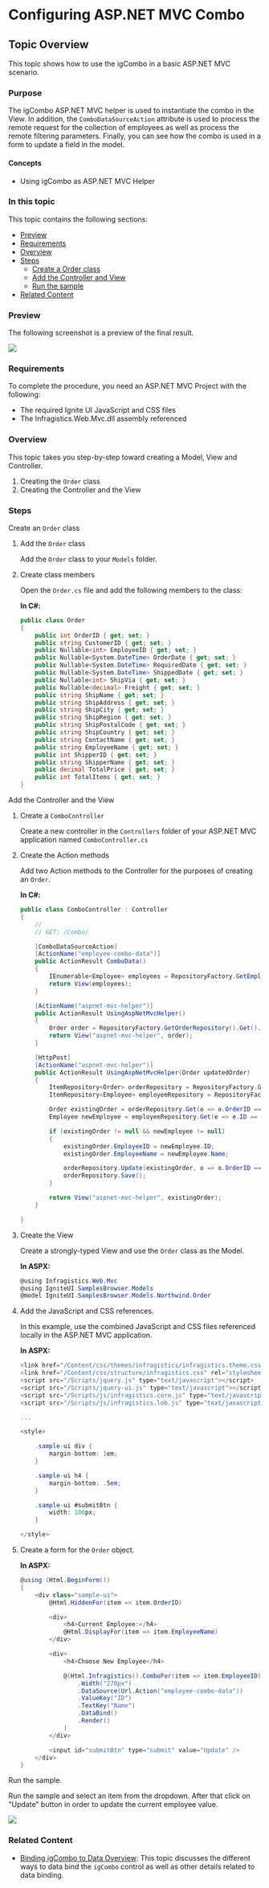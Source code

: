 ﻿<!--
|metadata|
{
    "fileName": "configuring-asp-net-mvc",
    "controlName": [],
    "tags": []
}
|metadata|
-->

# Configuring ASP.NET MVC Combo

## Topic Overview
This topic shows how to use the igCombo in a basic ASP.NET MVC scenario.

### Purpose

The igCombo ASP.NET MVC helper is used to instantiate the combo in the View. In addition, the `ComboDataSourceAction` attribute is used to process the remote request for the collection of employees as well as process the remote filtering parameters. Finally, you can see how the combo is used in a form to update a field in the model.

#### Concepts

-   Using igCombo as ASP.NET MVC Helper


### In this topic

This topic contains the following sections:

-   [Preview](#_Preview)
-	[Requirements](#_Requirements)
-   [Overview](#_Requirements_Overview)
-   [Steps](#_Steps)
	-	[Create a Order class](#_create_order_class)
	-	[Add the Controller and View](#_add_controler_and_view)
	-	[Run the sample](#_run_the_sample)
-   [Related Content](#_Related_Content)


### <a id="_Preview"></a>Preview

The following screenshot is a preview of the final result.

![](images/igCombo_init_MVC_example.png)

### <a id="_Requirements"></a> Requirements

To complete the procedure, you need an ASP.NET MVC Project with the following:

-   The required Ignite UI JavaScript and CSS files
-   The Infragistics.Web.Mvc.dll assembly referenced

### <a id="_Requirements_Overview"></a> Overview

This topic takes you step-by-step toward creating a Model, View and Controller.

1.  Creating the `Order` class
2.  Creating the Controller and the View

### <a id="_Steps"></a>Steps

​<a id="_create_order_class"></a>Create an `Order` class

1. Add the `Order` class

	Add the `Order` class to your `Models` folder.

2. Create class members

	Open the `Order.cs` file and add the following members to the class:

	**In C#:**

	```csharp
	public class Order
    {
        public int OrderID { get; set; }
        public string CustomerID { get; set; }
        public Nullable<int> EmployeeID { get; set; }
        public Nullable<System.DateTime> OrderDate { get; set; }
        public Nullable<System.DateTime> RequiredDate { get; set; }
        public Nullable<System.DateTime> ShippedDate { get; set; }
        public Nullable<int> ShipVia { get; set; }
        public Nullable<decimal> Freight { get; set; }
        public string ShipName { get; set; }
        public string ShipAddress { get; set; }
        public string ShipCity { get; set; }
        public string ShipRegion { get; set; }
        public string ShipPostalCode { get; set; }
        public string ShipCountry { get; set; }
        public string ContactName { get; set; }
        public string EmployeeName { get; set; }
        public int ShipperID { get; set; }
        public string ShipperName { get; set; }
        public decimal TotalPrice { get; set; }
        public int TotalItems { get; set; }
    }
	```

​<a id="_add_controler_and_view"></a>Add the Controller and the View

1. Create a `ComboController`

	Create a new controller in the `Controllers` folder of your ASP.NET MVC application named `ComboController.cs`

2. Create the Action methods

	Add two Action methods to the Controller for the purposes of creating an `Order`.

	**In C#:**

	```csharp
	public class ComboController : Controller
    {
        //
        // GET: /Combo/

        [ComboDataSourceAction]
        [ActionName("employee-combo-data")]
        public ActionResult ComboData()
        {
            IEnumerable<Employee> employees = RepositoryFactory.GetEmployeeRepository().Get();
            return View(employees);
        }

        [ActionName("aspnet-mvc-helper")]
        public ActionResult UsingAspNetMvcHelper()
        {
            Order order = RepositoryFactory.GetOrderRepository().Get().First();
            return View("aspnet-mvc-helper", order);
        }

        [HttpPost]
        [ActionName("aspnet-mvc-helper")]
        public ActionResult UsingAspNetMvcHelper(Order updatedOrder)
        {
            ItemRepository<Order> orderRepository = RepositoryFactory.GetOrderRepository();
            ItemRepository<Employee> employeeRepository = RepositoryFactory.GetEmployeeRepository();

            Order existingOrder = orderRepository.Get(o => o.OrderID == updatedOrder.OrderID);
            Employee newEmployee = employeeRepository.Get(e => e.ID == updatedOrder.EmployeeID);

            if (existingOrder != null && newEmployee != null)
            {
                existingOrder.EmployeeID = newEmployee.ID;
                existingOrder.EmployeeName = newEmployee.Name;

                orderRepository.Update(existingOrder, o => o.OrderID == existingOrder.OrderID);
                orderRepository.Save();
            }

            return View("aspnet-mvc-helper", existingOrder);
        }

    }
	```
3. Create the View

	Create a strongly-typed View and use the `Order` class as the Model.

	**In ASPX:**

	```csharp
	@using Infragistics.Web.Mvc
	@using IgniteUI.SamplesBrowser.Models
	@model IgniteUI.SamplesBrowser.Models.Northwind.Order
	```

4. Add the JavaScript and CSS references.

	In this example, use the combined JavaScript and CSS files referenced locally in the ASP.NET MVC application.

	**In ASPX:**

	```csharp
	<link href="/Content/css/themes/infragistics/infragistics.theme.css" rel="stylesheet" type="text/css" />
	<link href="/Content/css/structure/infragistics.css" rel="stylesheet" type="text/css" />
	<script src="/Scripts/jquery.js" type="text/javascript"></script>
	<script src="/Scripts/jquery-ui.js" type="text/javascript"></script>
	<script src="/Scripts/js/infragistics.core.js" type="text/javascript"></script>
	<script src="/Scripts/js/infragistics.lob.js" type="text/javascript"></script>

	...

	<style>

        .sample-ui div {
            margin-bottom: 1em;
        }

        .sample-ui h4 {
            margin-bottom: .5em;
        }

        .sample-ui #submitBtn {
            width: 100px;
        }

    </style>
	```

5. Create a form for the `Order` object.

	**In ASPX:**

	```csharp
	@using (Html.BeginForm())
    {
        <div class="sample-ui">
            @Html.HiddenFor(item => item.OrderID)

            <div>
                <h4>Current Employee:</h4>
                @Html.DisplayFor(item => item.EmployeeName)
            </div>

            <div>
                <h4>Choose New Employee</h4>

                @(Html.Infragistics().ComboFor(item => item.EmployeeID)
                    .Width("270px")
                    .DataSource(Url.Action("employee-combo-data"))
                    .ValueKey("ID")
                    .TextKey("Name")
                    .DataBind()
                    .Render()
                )
            </div>

            <input id="submitBtn" type="submit" value="Update" />
        </div>
    }
    ```

​<a id="_run_the_sample"></a>Run the sample.


Run the sample and select an item from the dropdown. After that click on "Update" button in order to update the current employee value.

![](images/igCombo_updated_MVC_example.png)

### <a id="_Related_Content"></a>Related Content

-	[Binding igCombo to Data Overview](igCombo-Data-Binding.html): This topic discusses the different ways to data bind the `igCombo` control as well as other details related to data binding.
